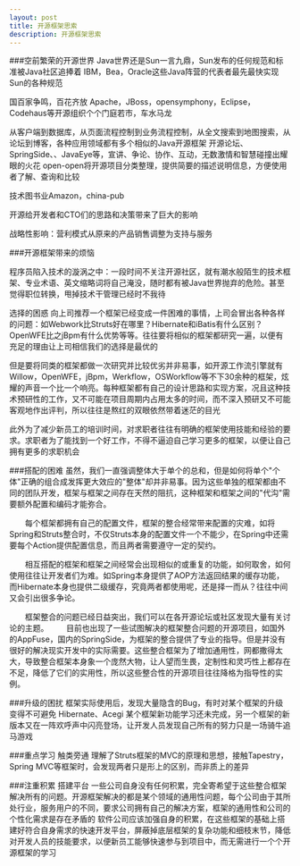 ```yaml
---
layout: post
title: 开源框架思索
description: 开源框架思索
---
```

###空前繁荣的开源世界
   Java世界还是Sun一言九鼎，Sun发布的任何规范和标准被Java社区追捧着
   IBM，Bea，Oracle这些Java阵营的代表者最先最快实现Sun的各种规范

   国百家争鸣，百花齐放
   Apache，JBoss，opensymphony，Eclipse，Codehaus等开源组织个个门庭若市，车水马龙

   从客户端到数据库，从页面流程控制到业务流程控制，从全文搜索到地图搜索，从论坛到博客，各种应用领域都有多个相似的Java开源框架
   开源论坛、SpringSide、、JavaEye等，宣讲、争论、协作、互动，无数激情和智慧碰撞出耀眼的火花
   open-open将开源项目分类整理，提供简要的描述说明信息，方便使用者了解、查询和比较

   技术图书业Amazon，china-pub

   开源给开发者和CTO们的思路和决策带来了巨大的影响

   战略性影响：营利模式从原来的产品销售调整为支持与服务

###开源框架带来的烦恼

   程序员陷入技术的漩涡之中：一段时间不关注开源社区，就有潮水般陌生的技术框架、专业术语、英文缩略词将自己淹没，随时都有被Java世界抛弃的危险。甚至觉得职位转换，甩掉技术干管理已经时不我待

选择的困惑
   向上司推荐一个框架已经变成一件困难的事情，上司会冒出各种各样的问题：如Webwork比Struts好在哪里？Hibernate和iBatis有什么区别？OpenWFE比之jBpm有什么优势等等。往往要将相似的框架都研究一遍，以便有充足的理由让上司相信我们的选择是最优的

   但是要将同类的框架都做一次研究并比较优劣并非易事，如开源工作流引擎就有Willow，OpenWFE，jBpm，Werkflow，OSWorkflow等不下30余种的框架，炫耀的声音一个比一个响亮。每种框架都有自己的设计思路和实现方案，况且这种技术预研性的工作，又不可能在项目周期内占用太多的时间，而不深入预研又不可能客观地作出评判，所以往往是熬红的双眼依然带着迷茫的目光

   此外为了减少新员工的培训时间，对求职者往往有明确的框架使用技能和经验的要求。求职者为了能找到一个好工作，不得不逼迫自己学习更多的框架，以便让自己拥有更多的求职机会

###搭配的困难
虽然，我们一直强调整体大于单个的总和，但是如何将单个"个体"正确的组合成发挥更大效应的"整体"却并非易事。因为这些单独的框架都由不同的团队开发，框架与框架之间存在天然的阻抗，这种框架和框架之间的"代沟"需要额外配置和编码才能弥合。

　　每个框架都拥有自己的配置文件，框架的整合经常带来配置的灾难，如将Spring和Struts整合时，不仅Struts本身的配置文件一个不能少，在Spring中还需要每个Action提供配置信息，而且两者需要遵守一定的契约。

　　相互搭配的框架和框架之间经常会出现相似的或重复的功能，如何取舍，如何使用往往让开发者们为难。如Spring本身提供了AOP方法返回结果的缓存功能，而Hibernate本身也提供二级缓存，究竟两者都使用呢，还是择一而从？往往中间又会引出很多争论。

　　框架整合的问题已经日益突出，我们可以在各开源论坛或社区发现大量有关讨论的主题。
　　目前也出现了一些试图解决的框架整合问题的开源项目，如国外的AppFuse，国内的SpringSide，为框架的整合提供了专业的指导。但是并没有很好的解决现实开发中的实际需要。这些整合框架为了增加通用性，网都撒得太大，导致整合框架本身象一个庞然大物，让人望而生畏，定制性和灵巧性上都存在不足，降低了它们的实用性，所以这些整合性的开源项目往往降格为指导性的实例。

###升级的困扰
   框架实际使用后，发现大量隐含的Bug，有时对某个框架的升级变得不可避免
   Hibernate、Acegi
   某个框架新功能学习还未完成，另一个框架的新版本又在一阵欢呼声中闪亮登场，让开发人员发现自己所有的努力只是一场骑牛追马游戏

###重点学习 触类旁通
   理解了Struts框架的MVC的原理和思想，接触Tapestry，Spring MVC等框架时，会发现两者只是形上的区别，而非质上的差异

###注重积累 搭建平台
   一些公司自身没有任何积累，完全寄希望于这些整合框架解决所有的问题。开源框架解决的都是某个领域的通用性问题，每个公司由于其所处行业，服务用户的不同，要求公司拥有自己的解决方案，框架的通用性和公司的个性化需求是存在矛盾的
   软件公司应该加强自身的积累，在这些框架的基础上搭建好符合自身需求的快速开发平台，屏蔽掉底层框架的复杂功能和细枝末节，降低对开发人员的技能要求，以便新员工能够快速参与到项目中，而无需进行一个个开源框架的学习